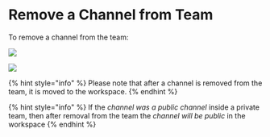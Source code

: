 # Remove a Channel from Team

To remove a channel from the team:

![](../../../../.gitbook/assets/image%20%28359%29.png)

![](../../../../.gitbook/assets/image%20%28367%29.png)

{% hint style="info" %}
Please note that after a channel is removed from the team, it is moved to the workspace.
{% endhint %}

{% hint style="info" %}
If the _channel was a public channel_ inside a private team, then after removal from the team the _channel will be public_ in the workspace
{% endhint %}


